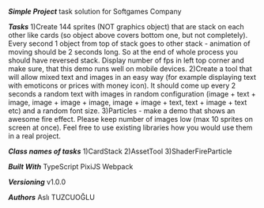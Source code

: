 ***Simple Project***
task solution for Softgames Company

***Tasks***
1)Create 144 sprites (NOT graphics object) that are stack on each other like cards (so object above covers bottom one, but not completely). Every second 1 object from top of stack goes to other stack - animation of moving should be 2 seconds long. So at the end of whole process you should have reversed stack. Display number of fps in left top corner and make sure, that this demo runs well on mobile devices.
2)Create a tool that will allow mixed text and images in an easy way (for example displaying text with emoticons or prices with money icon). It should come up every 2 seconds a random text with images in random configuration (image + text + image, image + image + image, image + image + text, text + image + text etc) and a random font size.
3)Particles - make a demo that shows an awesome fire effect. Please keep number of images low (max 10 sprites on screen at once). Feel free to use existing libraries how you would use them in a real project.

***Class names of tasks***
1)CardStack
2)AssetTool
3)ShaderFireParticle

***Built With***
TypeScript
PixiJS
Webpack

***Versioning***
v1.0.0

***Authors***
Aslı TUZCUOĞLU